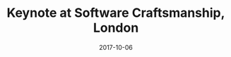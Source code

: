 ---
layout: default
date: 2017-10-06
title: Keynote at Software Craftsmanship, London
link: "http://sc-london.com/"
---